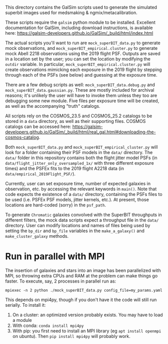 This directory contains the GalSim scripts used to generate the simulated superbit images used for medsmaking & ngmix/metacalibration.

These scripts require the `galsim` python module to be installed. Excellent documentation for GalSim, including download instructions, is available here: 
https://galsim-developers.github.io/GalSim/_build/html/index.html

The actual scripts you'll want to run are `mock_superBIT_data.py` to generate mock observations, and `mock_superBIT_empirical.cluster.py` 
to generate mock Abell 2218 observations using the 2019 flight PSF. Outputs are saved in a location set by the user; you can set the location
by modifying the `outdir` variable. In particular, `mock_superBIT_empirical.cluster.py` will create observations mimicking each exposure in the 2019 flight
by stepping through each of the PSFs (see below) and guessing at the exposure time. 

There are a few debug scripts as well: `mock_superBIT_data.debug.py` and ` mock_superBIT_data.gaussian.py`. These are mostly included
for archival reasons; it's unlikely the user will have to invoke them unless they too are debugging some new module. Five files per exposure
time will be created, as well as the accompanying "truth" catalogs.

All scripts rely on the COSMOS_23.5 and COSMOS_25.2 catalogs to be stored in a `data` directory, as well as their supporting files. 
COSMOS catalogs can be accessed here: https://galsim-developers.github.io/GalSim/_build/html/real_gal.html#downloading-the-cosmos-catalog.

Both `mock_superBIT_data.py` and `mock_superBIT_empirical_cluster.py` will look for a folder containing their PSF models in the `data/` directory.
The `data/` folder in this repository contains both the flight jitter model PSFs (in `data/flight_jitter_only_oversampled_1x/` with three different exposure times)
and the PSFEx fits to the 2019 flight A2218 data (in `data/empirical_2019Flight_PSF/`). 

Currently, user can set exposure time, number of expected galaxies in observation, etc. by accessing the relevant keywords in `main()`. 
Note that code expects the existence of a `data/` directory, containing the PSFs files to be used (i.e. PSFEx PSF models, jitter kernels, etc.). 
At present, those locations are hard-coded (sorry) in the `psf_path`. 

To generate `Chromatic` galaxies convolved with the SuperBIT throughputs in different filters, the mock data scripts expect a throughput
file in the `data/` directory. User can modify locations and names of files being used by setting the `bp_dir` and `bp_file` variables
in the `make_a_galaxy()` and `make_cluster_galaxy` methods. 

Run in parallel with MPI
========================

The insertion of galaxies and stars into an image has been parallelized with
MPI, so throwing extra CPUs and RAM at the problem can make things go faster.
To execute, say, 2 processes in parallel run as:
```
mpiexec -n 2 python ./mock_superBIT_data.py config_file=my_params.yaml
```

This depends on mpi4py, though if you don't have it the code will still run
serially. To install it:
 1. On a cluster: an optimized version probably exists. You may have to load a module
 2. With conda: `conda install mpi4py`
 3. With pip: you first need to install an MPI library (eg `apt install openmpi` on ubuntu). Then `pip install mpi4py` will probably work.
